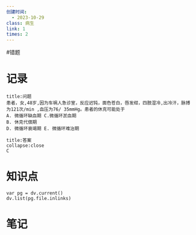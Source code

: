 ```yaml
---
创建时间:
  - 2023-10-29
class: 病生
link: 1
times: 2
---
```

#错题


记录
==
```ad-question
title:问题
患者，女,48岁,因为车祸人急诊室，反应迟钝，面色苍白，唇发绀，四肢湿冷,出冷汗，脉搏 为121次/min ,血压为76/ 35mmHg。患者的休克可能处于
A. 微循环缺血期 C.微循环淤血期
B. 休克代偿期
D. 微循环衰竭期 E. 微循环难治期
```

```ad-note
title:答案
collapse:close
C
```

知识点
==
```dataviewjs
var pg = dv.current()
dv.list(pg.file.inlinks)
```

笔记
==